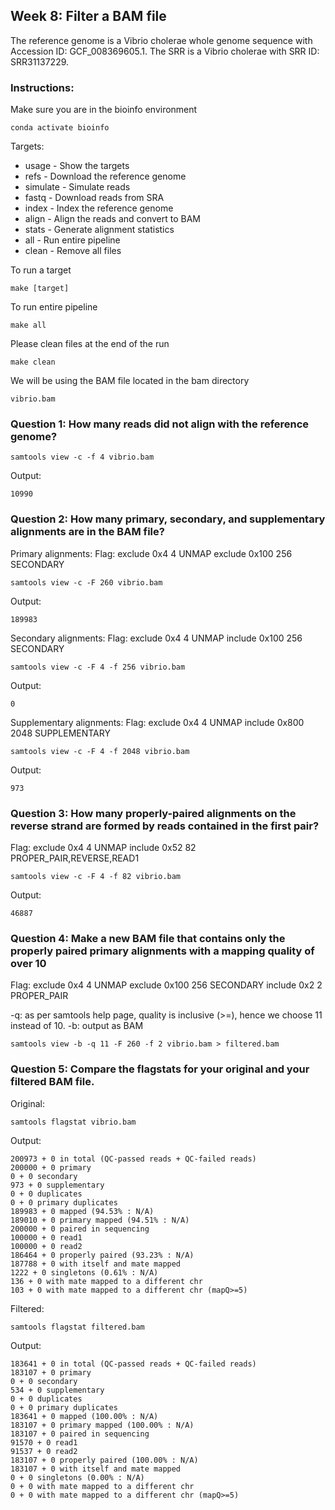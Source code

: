 ## Week 8: Filter a BAM file

The reference genome is a Vibrio cholerae whole genome sequence with Accession ID: GCF_008369605.1. The SRR is a Vibrio cholerae with SRR ID: SRR31137229. 

### Instructions:
Make sure you are in the bioinfo environment
```
conda activate bioinfo
```

Targets:
- usage - Show the targets
- refs  - Download the reference genome
- simulate - Simulate reads
- fastq - Download reads from SRA
- index - Index the reference genome
- align - Align the reads and convert to BAM
- stats - Generate alignment statistics
- all   - Run entire pipeline
- clean - Remove all files

To run a target
```
make [target]
```

To run entire pipeline
```
make all
```

Please clean files at the end of the run
```
make clean
```

We will be using the BAM file located in the bam directory
```
vibrio.bam
```

### Question 1: How many reads did not align with the reference genome?
```
samtools view -c -f 4 vibrio.bam
```
Output:
```
10990
```

### Question 2: How many primary, secondary, and supplementary alignments are in the BAM file?
Primary alignments:
Flag:
exclude 0x4     4       UNMAP
exclude 0x100   256     SECONDARY
```
samtools view -c -F 260 vibrio.bam
```
Output:
```
189983
```

Secondary alignments:
Flag: 
exclude 0x4     4       UNMAP
include 0x100   256     SECONDARY
```
samtools view -c -F 4 -f 256 vibrio.bam
```
Output:
```
0
```

Supplementary alignments:
Flag: 
exclude 0x4     4       UNMAP
include 0x800   2048    SUPPLEMENTARY
```
samtools view -c -F 4 -f 2048 vibrio.bam
```
Output:
```
973
```

### Question 3: How many properly-paired alignments on the reverse strand are formed by reads contained in the first pair?
Flag: 
exclude 0x4     4       UNMAP
include 0x52    82      PROPER_PAIR,REVERSE,READ1
```
samtools view -c -F 4 -f 82 vibrio.bam
```
Output:
```
46887
```

### Question 4: Make a new BAM file that contains only the properly paired primary alignments with a mapping quality of over 10
Flag:
exclude 0x4     4       UNMAP
exclude 0x100   256     SECONDARY
include 0x2     2       PROPER_PAIR

-q: as per samtools help page, quality is inclusive (>=), hence we choose 11 instead of 10.
-b: output as BAM

```
samtools view -b -q 11 -F 260 -f 2 vibrio.bam > filtered.bam
```

### Question 5: Compare the flagstats for your original and your filtered BAM file.
Original:
```
samtools flagstat vibrio.bam
```
Output:
```
200973 + 0 in total (QC-passed reads + QC-failed reads)
200000 + 0 primary
0 + 0 secondary
973 + 0 supplementary
0 + 0 duplicates
0 + 0 primary duplicates
189983 + 0 mapped (94.53% : N/A)
189010 + 0 primary mapped (94.51% : N/A)
200000 + 0 paired in sequencing
100000 + 0 read1
100000 + 0 read2
186464 + 0 properly paired (93.23% : N/A)
187788 + 0 with itself and mate mapped
1222 + 0 singletons (0.61% : N/A)
136 + 0 with mate mapped to a different chr
103 + 0 with mate mapped to a different chr (mapQ>=5)
```

Filtered:
```
samtools flagstat filtered.bam
```
Output:
```
183641 + 0 in total (QC-passed reads + QC-failed reads)
183107 + 0 primary
0 + 0 secondary
534 + 0 supplementary
0 + 0 duplicates
0 + 0 primary duplicates
183641 + 0 mapped (100.00% : N/A)
183107 + 0 primary mapped (100.00% : N/A)
183107 + 0 paired in sequencing
91570 + 0 read1
91537 + 0 read2
183107 + 0 properly paired (100.00% : N/A)
183107 + 0 with itself and mate mapped
0 + 0 singletons (0.00% : N/A)
0 + 0 with mate mapped to a different chr
0 + 0 with mate mapped to a different chr (mapQ>=5)
```

